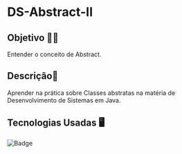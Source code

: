 # DS-Abstract-II

## Objetivo 👨‍🎓

Entender o conceito de Abstract.<br>

## Descrição💭

Aprender na prática sobre Classes abstratas na matéria de Desenvolvimento de Sistemas em Java.

## Tecnologias Usadas 🖥️

![Badge](https://img.shields.io/static/v1?label=&message=Java&color=FF4040&style=for-the-badge)
